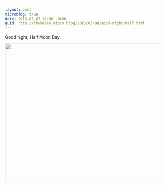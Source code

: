 ```yaml
---
layout: post
microblog: true
date: 2018-03-07 18:08 -0800
guid: http://jbwhaley.micro.blog/2018/03/08/good-night-half.html
---
```

Good night, Half Moon Bay.

<img src="http://www.jarrodwhaley.com/uploads/2018/d049c8c768.jpg" width="600" height="450" />
